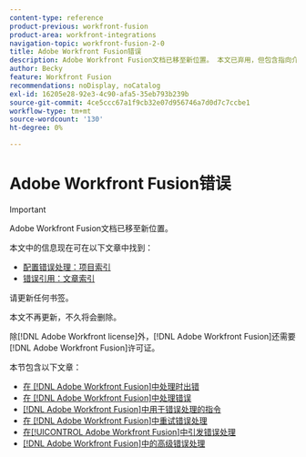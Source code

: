```yaml
---
content-type: reference
product-previous: workfront-fusion
product-area: workfront-integrations
navigation-topic: workfront-fusion-2-0
title: Adobe Workfront Fusion错误
description: Adobe Workfront Fusion文档已移至新位置。 本文已弃用，但包含指向介绍此功能的新文章的链接。
author: Becky
feature: Workfront Fusion
recommendations: noDisplay, noCatalog
exl-id: 16205e28-92e3-4c90-afa5-35eb793b239b
source-git-commit: 4ce5ccc67a1f9cb32e07d956746a7d0d7c7ccbe1
workflow-type: tm+mt
source-wordcount: '130'
ht-degree: 0%

---
```


# Adobe Workfront Fusion错误

>[!IMPORTANT]
>
>Adobe Workfront Fusion文档已移至新位置。
>
>本文中的信息现在可在以下文章中找到：
>
>* [配置错误处理：项目索引](https://experienceleague.adobe.com/docs/workfront-fusion/using/create-scenarios/configure-error-handling/config-error-handling-toc.html)
>* [错误引用：文章索引](https://experienceleague.adobe.com/docs/workfront-fusion/using/references/errors/errors-toc.html)
>
>请更新任何书签。
>
>本文不再更新，不久将会删除。
>
>除[!DNL Adobe Workfront license]外，[!DNL Adobe Workfront Fusion]还需要[!DNL Adobe Workfront Fusion]许可证。

本节包含以下文章：

* [在 [!DNL Adobe Workfront Fusion]中处理时出错](../../workfront-fusion/errors/error-processing.md)
* [在 [!DNL Adobe Workfront Fusion]中处理错误](../../workfront-fusion/errors/error-handling.md)
* [ [!DNL Adobe Workfront Fusion]中用于错误处理的指令](../../workfront-fusion/errors/directives-for-error-handling.md)
* [在 [!DNL Adobe Workfront Fusion]中重试错误处理](../../workfront-fusion/errors/retry.md)
* [在[!UICONTROL Adobe Workfront Fusion]中引发错误处理](../../workfront-fusion/errors/throw.md)
* [ [!DNL Adobe Workfront Fusion]中的高级错误处理](../../workfront-fusion/errors/advanced-error-handling.md)
